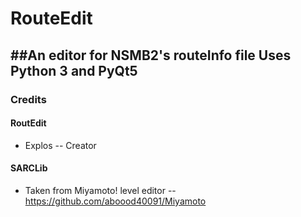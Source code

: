 # RouteEdit
##An editor for NSMB2's routeInfo file
Uses Python 3 and PyQt5
----------------------------------------------------------------
### Credits
#### RoutEdit
* Explos -- Creator

#### SARCLib
* Taken from Miyamoto! level editor -- https://github.com/aboood40091/Miyamoto